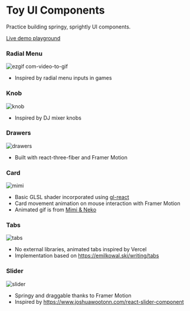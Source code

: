 # Toy UI Components

Practice building springy, sprightly UI components.

[Live demo playground](https://toys-3ocx.onrender.com/)

### Radial Menu
![ezgif com-video-to-gif](https://github.com/merryvj/toy-ui-components/assets/41601131/8d92825f-0f41-4ae4-bae1-82362a30ea74)
* Inspired by radial menu inputs in games

### Knob
![knob](https://github.com/merryvj/toy-components-react/assets/41601131/6163afb5-30c1-4197-9d0b-cb5d390940b5)
- Inspired by DJ mixer knobs

### Drawers
![drawers](https://github.com/merryvj/toy-components-react/assets/41601131/b9f2c30a-920d-418d-8f4c-bd09a8dd7cd7)
- Built with react-three-fiber and Framer Motion

### Card
![mimi](https://github.com/merryvj/toy-components-react/assets/41601131/bb5af3f8-7c91-43a5-b305-267f9fd69a7d)
- Basic GLSL shader incorporated using [gl-react](https://github.com/gre/gl-react)
- Card movement animation on mouse interaction with Framer Motion
- Animated gif is from [Mimi & Neko](https://www.instagram.com/hipmimi_m/?hl=en)


### Tabs
![tabs](https://github.com/merryvj/toy-components-react/assets/41601131/d14b0444-10f2-4cb7-b0a0-470f5a927412)
-  No external libraries, animated tabs inspired by Vercel
-  Implementation based on https://emilkowal.ski/writing/tabs

### Slider
![slider](https://github.com/merryvj/toy-components-react/assets/41601131/e4292845-0c09-4229-929b-202b93a0e18f)
- Springy and draggable thanks to Framer Motion
- Inspired by https://www.joshuawootonn.com/react-slider-component
